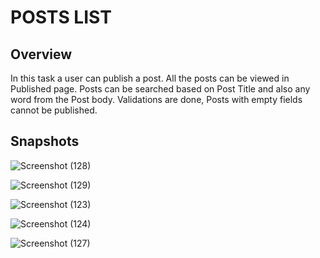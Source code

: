 # POSTS LIST

## Overview

In this task a user can publish a post.
All the posts can be viewed in Published page.
Posts can be searched based on Post Title and also any word from the Post body.
Validations are done, Posts with empty fields cannot be published.

## Snapshots

![Screenshot (128)](https://user-images.githubusercontent.com/61648048/95719198-1fe5ad80-0c8d-11eb-88ac-f1d268e56e65.png)

![Screenshot (129)](https://user-images.githubusercontent.com/61648048/95719247-2c6a0600-0c8d-11eb-9c25-afff160c0d66.png)

![Screenshot (123)](https://user-images.githubusercontent.com/61648048/95719309-40156c80-0c8d-11eb-8d64-55ce53a70090.png)

![Screenshot (124)](https://user-images.githubusercontent.com/61648048/95719387-5cb1a480-0c8d-11eb-8d33-d48752e90bc6.png)

![Screenshot (127)](https://user-images.githubusercontent.com/61648048/95719483-7eab2700-0c8d-11eb-803c-753585cde6de.png)
